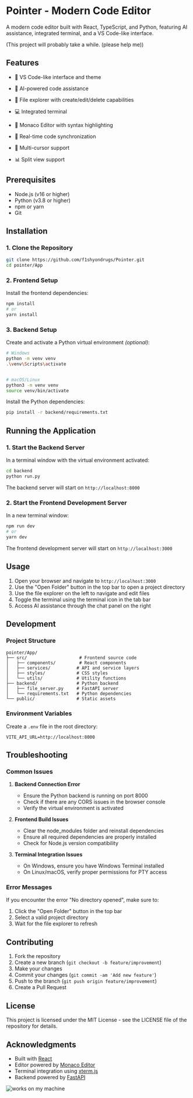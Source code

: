 # Pointer - Modern Code Editor

A modern code editor built with React, TypeScript, and Python, featuring AI assistance, integrated terminal, and a VS Code-like interface.

(This project will probably take a while. (please help me))

## Features

- 🎨 VS Code-like interface and theme

- 🤖 AI-powered code assistance
- 📁 File explorer with create/edit/delete capabilities
- 💻 Integrated terminal
- 📝 Monaco Editor with syntax highlighting
- 🔄 Real-time code synchronization
- 🎯 Multi-cursor support
- 📊 Split view support

## Prerequisites

- Node.js (v16 or higher)
- Python (v3.8 or higher)
- npm or yarn
- Git

## Installation

### 1. Clone the Repository

```bash
git clone https://github.com/f1shyondrugs/Pointer.git
cd pointer/App
```

### 2. Frontend Setup

Install the frontend dependencies:

```bash
npm install
# or
yarn install
```

### 3. Backend Setup

Create and activate a Python virtual environment _(optional)_:

```bash
# Windows
python -m venv venv
.\venv\Scripts\activate


# macOS/Linux
python3 -m venv venv
source venv/bin/activate
```

Install the Python dependencies:

```bash
pip install -r backend/requirements.txt
```

## Running the Application

### 1. Start the Backend Server

In a terminal window with the virtual environment activated:

```bash
cd backend
python run.py
```

The backend server will start on `http://localhost:8000`

### 2. Start the Frontend Development Server

In a new terminal window:

```bash
npm run dev
# or
yarn dev
```

The frontend development server will start on `http://localhost:3000`

## Usage

1. Open your browser and navigate to `http://localhost:3000`
2. Use the "Open Folder" button in the top bar to open a project directory
3. Use the file explorer on the left to navigate and edit files
4. Toggle the terminal using the terminal icon in the tab bar
5. Access AI assistance through the chat panel on the right

## Development

### Project Structure

```
pointer/App/
├── src/                    # Frontend source code
│   ├── components/         # React components
│   ├── services/          # API and service layers
│   ├── styles/            # CSS styles
│   └── utils/             # Utility functions
├── backend/               # Python backend
│   ├── file_server.py     # FastAPI server
│   └── requirements.txt   # Python dependencies
└── public/                # Static assets
```

### Environment Variables

Create a `.env` file in the root directory:

```env
VITE_API_URL=http://localhost:8000
```

## Troubleshooting

### Common Issues

1. **Backend Connection Error**
   - Ensure the Python backend is running on port 8000
   - Check if there are any CORS issues in the browser console
   - Verify the virtual environment is activated

2. **Frontend Build Issues**
   - Clear the node_modules folder and reinstall dependencies
   - Ensure all required dependencies are properly installed
   - Check for Node.js version compatibility

3. **Terminal Integration Issues**
   - On Windows, ensure you have Windows Terminal installed
   - On Linux/macOS, verify proper permissions for PTY access

### Error Messages

If you encounter the error "No directory opened", make sure to:
1. Click the "Open Folder" button in the top bar
2. Select a valid project directory
3. Wait for the file explorer to refresh

## Contributing

1. Fork the repository
2. Create a new branch (`git checkout -b feature/improvement`)
3. Make your changes
4. Commit your changes (`git commit -am 'Add new feature'`)
5. Push to the branch (`git push origin feature/improvement`)
6. Create a Pull Request

## License

This project is licensed under the MIT License - see the LICENSE file of the repository for details.

## Acknowledgments

- Built with [React](https://reactjs.org/)
- Editor powered by [Monaco Editor](https://microsoft.github.io/monaco-editor/)
- Terminal integration using [xterm.js](https://xtermjs.org/)
- Backend powered by [FastAPI](https://fastapi.tiangolo.com/)


![works on my machine](https://blog.codinghorror.com/content/images/uploads/2007/03/6a0120a85dcdae970b0128776ff992970c-pi.png)
